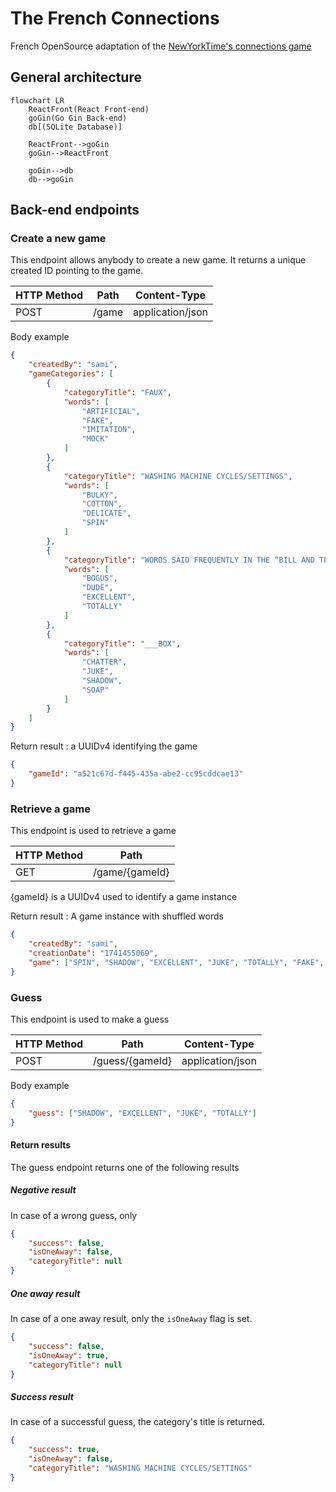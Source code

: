 # The French Connections

French OpenSource adaptation of the [NewYorkTime's connections game](https://www.nytimes.com/games/connections)

## General architecture 

```mermaid
flowchart LR
    ReactFront(React Front-end)
    goGin(Go Gin Back-end)
    db[(SQLite Database)]

    ReactFront-->goGin
    goGin-->ReactFront

    goGin-->db
    db-->goGin
```

## Back-end endpoints

### Create a new game

This endpoint allows anybody to create a new game. It returns a unique created ID pointing to the game.

| HTTP Method | Path  | Content-Type     |
| ----------- | ----- | ---------------- |
| POST        | /game | application/json |

Body example 

```json
{
    "createdBy": "sami",
    "gameCategories": [
        {
            "categoryTitle": "FAUX",
            "words": [
                "ARTIFICIAL",
                "FAKE",
                "IMITATION",
                "MOCK"
            ]
        },
        {
            "categoryTitle": "WASHING MACHINE CYCLES/SETTINGS",
            "words": [
                "BULKY", 
                "COTTON",
                "DELICATE",
                "SPIN"
            ]
        },
        {
            "categoryTitle": "WORDS SAID FREQUENTLY IN THE “BILL AND TED” MOVIES",
            "words": [
                "BOGUS",
                "DUDE",
                "EXCELLENT",
                "TOTALLY"
            ]
        },
        {
            "categoryTitle": "___BOX",
            "words": [
                "CHATTER",
                "JUKE",
                "SHADOW",
                "SOAP"
            ]
        }
    ]
}
```

Return result : a UUIDv4 identifying the game

```json
{
    "gameId": "a521c67d-f445-435a-abe2-cc95cddcae13"
}
```

### Retrieve a game

This endpoint is used to retrieve a game

| HTTP Method | Path           |
| ----------- | -------------- |
| GET         | /game/{gameId} |

{gameId} is a UUIDv4 used to identify a game instance

Return result : A game instance with shuffled words

```json
{
    "createdBy": "sami",
    "creationDate": "1741455069",
    "game": ["SPIN", "SHADOW", "EXCELLENT", "JUKE", "TOTALLY", "FAKE", "COTTON", "SOAP", "MOCK", "BOGUS", "CHATTER", "IMITATION", "DELICATE", "DUDE", "ARTIFICIAL", "BULKY"],
}
```

### Guess 

This endpoint is used to make a guess

| HTTP Method | Path            | Content-Type     |
| ----------- | --------------- | ---------------- |
| POST        | /guess/{gameId} | application/json |


Body example

```json
{
    "guess": ["SHADOW", "EXCELLENT", "JUKE", "TOTALLY"]
}
```

#### Return results

The guess endpoint returns one of the following results

##### Negative result

In case of a wrong guess, only 

```json
{
    "success": false,
    "isOneAway": false,
    "categoryTitle": null
}
```

##### One away result

In case of a one away result, only the `isOneAway` flag is set.

```json
{
    "success": false,
    "isOneAway": true,
    "categoryTitle": null
}
```

##### Success result 

In case of a successful guess, the category's title is returned.

```json
{
    "success": true,
    "isOneAway": false,
    "categoryTitle": "WASHING MACHINE CYCLES/SETTINGS"
}
```

